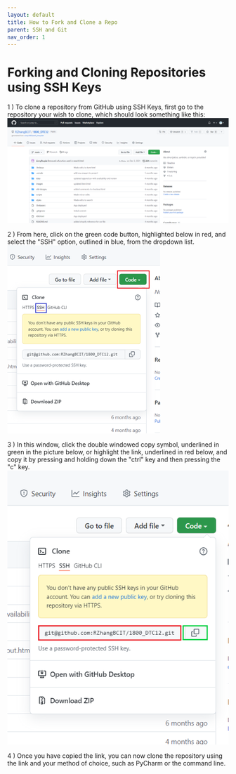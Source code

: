 ```yaml
---
layout: default
title: How to Fork and Clone a Repo
parent: SSH and Git
nav_order: 1
---
```


# Forking and Cloning Repositories using SSH Keys

1 ) To clone a repository from GitHub using SSH Keys, first go to the repository your wish to clone, which should look something like this: ![](../../assets/images/github%20repo.png)

2 ) From here, click on the green code button, highlighted below in red, and select the "SSH" option, outlined in blue, from the dropdown list. ![](../../assets/images/SSH%20option.png)

3 ) In this window, click the double windowed copy symbol, underlined in green in the picture below, or highlight the link, underlined in red below, and copy it by pressing and holding down the "ctrl" key and then pressing the "c" key. ![](../../assets/images/copy%20github%20link.png)

4 ) Once you have copied the link, you can now clone the repository using the link and your method of choice, such as PyCharm or the command line.